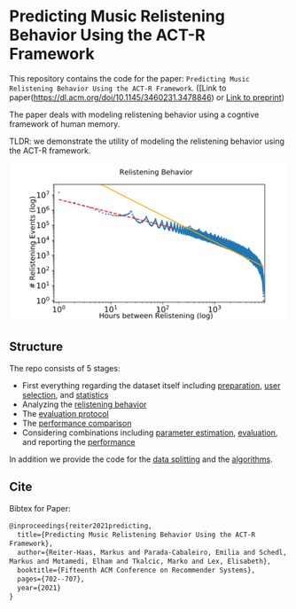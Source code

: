 # Predicting Music Relistening Behavior Using the ACT-R Framework

This repository contains the code for the paper: `Predicting Music Relistening Behavior Using the ACT-R Framework`. ([Link to paper(https://dl.acm.org/doi/10.1145/3460231.3478846) or [Link to preprint]( https://arxiv.org/abs/2108.02138))

The paper deals with modeling relistening behavior using a cogntive framework of human memory. 

TLDR: we demonstrate the utility of modeling the relistening behavior using the ACT-R framework.

![Relistening Behavior](preview.png)

## Structure

The repo consists of 5 stages:
- First everything regarding the dataset itself including [preparation](1_0_dataset_prep.ipynb), [user selection](1_1_user_selection.ipynb), and [statistics](1_2_dataset_stats.ipynb)
- Analyzing the [relistening behavior](2_relistening_behavior.ipynb)
- The [evaluation protocol](3_evaluation_protocol.ipynb)
- The [performance comparison](4_performance_comparison.ipynb)
- Considering combinations including [parameter estimation](5_1_hybrid_parameter_estimation.ipynb), [evaluation](5_2_hybrid_evaluation_protocol.ipynb), and reporting the [performance](5_3_hybrid_performance_comparison.ipynb)

In addition we provide the code for the [data splitting](data_splitter.ipynb) and the [algorithms](algorithms.ipynb).

## Cite

Bibtex for Paper:

```
@inproceedings{reiter2021predicting,
  title={Predicting Music Relistening Behavior Using the ACT-R Framework},
  author={Reiter-Haas, Markus and Parada-Cabaleiro, Emilia and Schedl, Markus and Motamedi, Elham and Tkalcic, Marko and Lex, Elisabeth},
  booktitle={Fifteenth ACM Conference on Recommender Systems},
  pages={702--707},
  year={2021}
}
```

